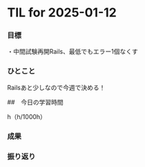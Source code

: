 # TIL for 2025-01-12

### 目標

・中間試験再開Rails、最低でもエラー1個なくす

### ひとこと

Railsあと少しなので今週で決める！

##　今日の学習時間

h（h/1000h）


### 成果



### 振り返り

